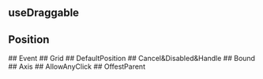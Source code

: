<script setup>
import OffestParent from "./demo/OffestParent.vue"
import AllowAnyClick from "./demo/AllowAnyClick.vue"
import Axis from "./demo/Axis.vue"
import Bound from "./demo/Bound.vue"
import Cancel from "./demo/Cancel.vue"
import DefaultPosition from "./demo/DefaultPosition.vue"
import Grid from "./demo/Grid.vue"
import Event from "./demo/Event.vue"
import Position from "./demo/Position.vue"

</script>

## useDraggable
## Position
<Position/>
## Event
<Event/>
## Grid
<Grid/>
## DefaultPosition
<DefaultPosition/>
## Cancel&Disabled&Handle
<Cancel/>
## Bound
<Bound/>
## Axis
<Axis/>
## AllowAnyClick
<AllowAnyClick/>
## OffestParent
<OffestParent/>
